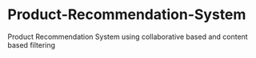 # Product-Recommendation-System
Product Recommendation System using collaborative based and content based filtering
